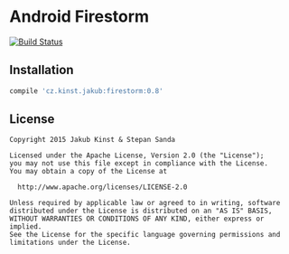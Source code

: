 # Android Firestorm
[![Build Status](https://travis-ci.org/jakubkinst/Android-Firestorm.svg?branch=master)](https://travis-ci.org/jakubkinst/Android-Firestorm) 

## Installation

```groovy
compile 'cz.kinst.jakub:firestorm:0.8'
```

## License
    Copyright 2015 Jakub Kinst & Stepan Sanda
    
    Licensed under the Apache License, Version 2.0 (the "License");
    you may not use this file except in compliance with the License.
    You may obtain a copy of the License at
    
      http://www.apache.org/licenses/LICENSE-2.0
    
    Unless required by applicable law or agreed to in writing, software
    distributed under the License is distributed on an "AS IS" BASIS,
    WITHOUT WARRANTIES OR CONDITIONS OF ANY KIND, either express or implied.
    See the License for the specific language governing permissions and
    limitations under the License.